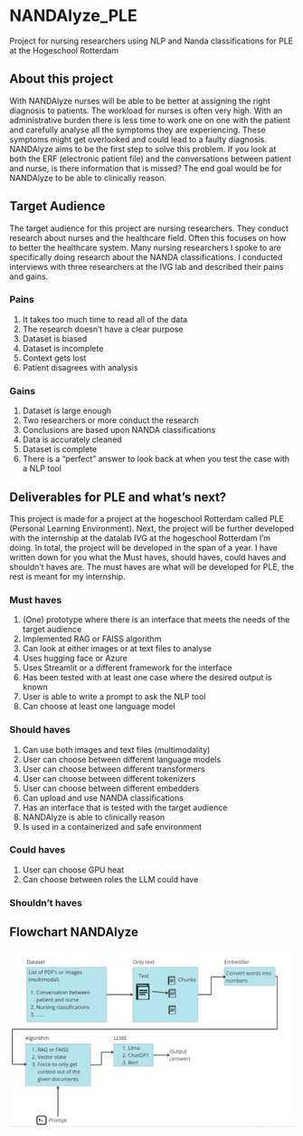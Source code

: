 # NANDAlyze_PLE
Project for nursing researchers using NLP and Nanda classifications for PLE at the Hogeschool Rotterdam

## About this project 
With NANDAlyze nurses will be able to be better at assigning the right diagnosis to patients. The workload for nurses is often very high. With an administrative burden there is less time to work one on one with the patient and carefully analyse all the symptoms they are experiencing. These symptoms might get overlooked and could lead to a faulty diagnosis. NANDAlyze aims to be the first step to solve this problem. If you look at both the ERF (electronic patient file) and the conversations between patient and nurse, is there information that is missed? The end goal would be for NANDAlyze to be able to clinically reason. 

## Target Audience 
The target audience for this project are nursing researchers. They conduct research about nurses and the healthcare field. Often this focuses on how to better the healthcare system. Many nursing researchers I spoke to are specifically doing research about the NANDA classifications. I conducted interviews with three researchers at the IVG lab and described their pains and gains. 

### Pains 
1) It takes too much time to read all of the data
2) The research doesn’t have a clear purpose 
3) Dataset is biased 
4) Dataset is incomplete 
5) Context gets lost 
6) Patient disagrees with analysis 

### Gains
1) Dataset is large enough
2) Two researchers or more conduct the research 
3) Conclusions are based upon NANDA classifications 
4) Data is accurately cleaned 
5) Dataset is complete
6) There is a “perfect” answer to look back at when you test the case with a NLP tool 

## Deliverables for PLE and what’s next?
This project is made for a project at the hogeschool Rotterdam called PLE (Personal Learning Environment). Next, the project will be further developed with the internship at the datalab IVG at the hogeschool Rotterdam I’m doing. In total, the project will be developed in the span of a year. I have written down for you what the Must haves, should haves, could haves and shouldn’t haves are. The must haves are what will be developed for PLE, the rest is meant for my internship. 

### Must haves
1) (One) prototype where there is an interface that meets the needs of the target audience 
2) Implemented RAG or FAISS algorithm 
3) Can look at either images or at text files to analyse 
4) Uses hugging face or Azure 
5) Uses Streamlit or a different framework for the interface 
6) Has been tested with at least one case where the desired output is known 
7) User is able to write a prompt to ask the NLP tool 
8) Can choose at least one language model

### Should haves
1) Can use both images and text files (multimodality)
2) User can choose between different language models 
3) User can choose between different transformers 
4) User can choose between different tokenizers 
5) User can choose between different embedders 
6) Can upload and use NANDA classifications 
7) Has an interface that is tested with the target audience 
8) NANDAlyze is able to clinically reason
9) Is used in a containerized and safe environment 

### Could haves 
1) User can choose GPU heat 
2) Can choose between roles the LLM could have 

### Shouldn’t haves 

## Flowchart NANDAlyze
<img src="images/Screenshot 2025-01-09 at 12.40.20.png" width="600" alt="accessibility text">

